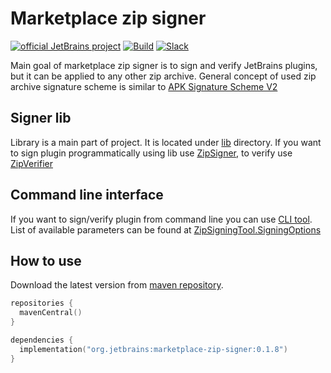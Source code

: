 # Marketplace zip signer

[![official JetBrains project](https://jb.gg/badges/official.svg)][jb:confluence-on-gh]
[![Build](https://github.com/JetBrains/marketplace-zip-signer/workflows/Build/badge.svg)][gh:build]
[![Slack](https://img.shields.io/badge/Slack-%23intellij--platform-blue)][jb:slack]

Main goal of marketplace zip signer is to sign and verify 
JetBrains plugins, but it can be applied to any other zip archive. 
General concept of used zip archive signature scheme is similar 
to [APK Signature Scheme V2](https://source.android.com/security/apksigning/v2)

## Signer lib

Library is a main part of project. It is located under 
[lib](https://github.com/JetBrains/marketplace-zip-signer/tree/master/lib) directory.
If you want to sign plugin programmatically using lib use [ZipSigner](https://github.com/JetBrains/marketplace-zip-signer/blob/master/lib/src/main/kotlin/org/jetbrains/zip/signer/signing/ZipSigner.kt), 
to verify use [ZipVerifier](https://github.com/JetBrains/marketplace-zip-signer/blob/master/lib/src/main/kotlin/org/jetbrains/zip/signer/verifier/ZipVerifier.kt) 

## Command line interface

If you want to sign/verify plugin from command line you can use [CLI tool](https://github.com/JetBrains/marketplace-zip-signer/tree/master/cli).
List of available parameters can be found at [ZipSigningTool.SigningOptions](https://github.com/JetBrains/marketplace-zip-signer/blob/master/cli/src/main/kotlin/org/jetbrains/zip/signer/ZipSigningTool.kt)

[gh:build]: https://github.com/JetBrains/marketplace-zip-signer/actions?query=workflow%3ABuild
[jb:confluence-on-gh]: https://confluence.jetbrains.com/display/ALL/JetBrains+on+GitHub
[jb:slack]: https://plugins.jetbrains.com/slack

## How to use

Download the latest version from [maven repository](https://mvnrepository.com/artifact/org.jetbrains/marketplace-zip-signer).

```kotlin
repositories {
  mavenCentral()
}

dependencies {
  implementation("org.jetbrains:marketplace-zip-signer:0.1.8")
}
```
